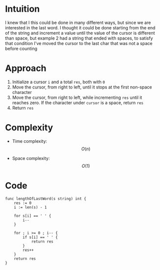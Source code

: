 # Intuition
I knew that I this could be done in many different ways, but since we are interested in the last word. I thought it could be done starting from the end of the string and increment a value until the value of the cursor is different than space, but example 2 had a string that ended with spaces, to satisfy that condition I've moved the cursor to the last char that was not a space before counting

# Approach
1. Initialize a cursor `i` and a total `res`, both with `0`
2. Move the cursor, from right to left, until it stops at the first non-space character
3. Move the cursor, from right to left, while incrementing `res` until it reaches zero. If the character under `cursor` is a space, return `res`
4. Return `res`

# Complexity
- Time complexity: $$O(n)$$

- Space complexity: $$O(1)$$

# Code
```
func lengthOfLastWord(s string) int {
    res := 0
    i := len(s) - 1

    for s[i] == ' ' {
        i--
    }

    for ; i >= 0 ; i-- {
        if s[i] == ' ' {
            return res
        }
        res++
    }
    return res
}
```
